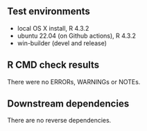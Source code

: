## Test environments
* local OS X install, R 4.3.2
* ubuntu 22.04 (on Github actions), R 4.3.2
* win-builder (devel and release)

## R CMD check results
There were no ERRORs, WARNINGs or NOTEs. 

## Downstream dependencies
There are no reverse dependencies.
